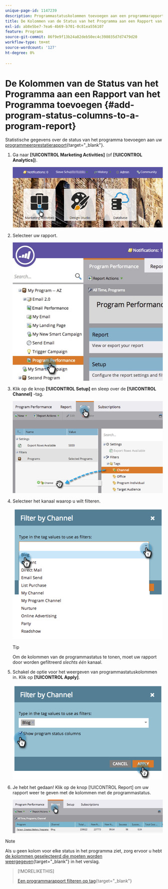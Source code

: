 ```yaml
---
unique-page-id: 1147239
description: Programmastatuskolommen toevoegen aan een programmarapport - Marketo Docs - Productdocumentatie
title: De Kolommen van de Status van het Programma aan een Rapport van het Programma toevoegen
exl-id: ab8e5be7-7ea6-4b69-b701-0c81ea556107
feature: Programs
source-git-commit: 86f9e9f13b24a82deb50ec4c398035d7d7479d20
workflow-type: tm+mt
source-wordcount: '127'
ht-degree: 0%

---
```


# De Kolommen van de Status van het Programma aan een Rapport van het Programma toevoegen {#add-program-status-columns-to-a-program-report}

Statistische gegevens over de status van het programma toevoegen aan uw [programmeerprestatierapport](/help/marketo/product-docs/core-marketo-concepts/programs/program-performance-report/create-a-program-performance-report.md){target="_blank"}.

1. Ga naar **[!UICONTROL Marketing Activities]** (of **[!UICONTROL Analytics]**).

   ![](assets/login-marketing-activities-2.png)

1. Selecteer uw rapport.

   ![](assets/emailperformance.jpg)

1. Klik op de knop **[!UICONTROL Setup]** en sleep over de **[!UICONTROL Channel]** -tag.

   ![](assets/image2014-9-23-16-3a26-3a38.png)

1. Selecteer het kanaal waarop u wilt filteren.

   ![](assets/image2014-9-23-16-3a26-3a48.png)

   >[!TIP]
   >
   >Om de kolommen van de programmastatus te tonen, moet uw rapport door worden gefiltreerd _slechts één_ kanaal.

1. Schakel de optie voor het weergeven van programmastatuskolommen in. Klik op **[!UICONTROL Apply]**.

   ![](assets/image2014-9-23-16-3a26-3a53.png)

1. Je hebt het gedaan! Klik op de knop [!UICONTROL Report] om uw rapport weer te geven met de kolommen met de programmastatus.

   ![](assets/programreport.jpg)

>[!NOTE]
>
>Als u geen kolom voor elke status in het programma ziet, zorg ervoor u hebt [de kolommen geselecteerd die moeten worden weergegeven](/help/marketo/product-docs/reporting/basic-reporting/editing-reports/select-report-columns.md){target="_blank"} in het verslag.

>[!MORELIKETHIS]
>
>[Een programmarapport filteren op tag](/help/marketo/product-docs/core-marketo-concepts/programs/program-performance-report/filter-a-program-report-by-tag.md){target="_blank"}
